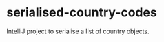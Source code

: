 serialised-country-codes
========================

IntelliJ project to serialise a list of country objects.
